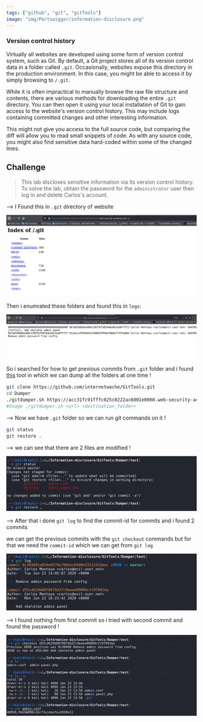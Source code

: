 ```yaml
---
tags: ["github", "git", "gitTools"]
image: "img/Portswigger/information-disclosure.png"
---
```


### Version control history

Virtually all websites are developed using some form of version control system, such as Git. By default, a Git project stores all of its version control data in a folder called `.git`. Occasionally, websites expose this directory in the production environment. In this case, you might be able to access it by simply browsing to `/.git`.

While it is often impractical to manually browse the raw file structure and contents, there are various methods for downloading the entire `.git` directory. You can then open it using your local installation of Git to gain access to the website's version control history. This may include logs containing committed changes and other interesting information.

This might not give you access to the full source code, but comparing the diff will allow you to read small snippets of code. As with any source code, you might also find sensitive data hard-coded within some of the changed lines.

## Challenge

> This lab discloses sensitive information via its version control history. To solve the lab, obtain the password for the `administrator` user then log in and delete Carlos's account.

--> I Found this in `.git` directory of website

![](Attachments/Pastedimage20220123141709.png)

Then i enumrated these folders and found this in `logs`:

![](Attachments/Pastedimage20220123141843.png)

So i searched for how to get previous commits from `.git` folder and i found [this](https://github.com/internetwache/GitTools) tool in which we can dump all the folders at one time !

```bash
git clone https://github.com/internetwache/GitTools.git
cd Dumper
./gitdumper.sh https://acc31fc91fffc025c0222ac6001e0060.web-security-academy.net/.git/ test
#Usage ./gitdumper.sh <url> <destination_folder>
```

--> Now we have `.git` folder so we can run git commands on it !

```bash
git status
git restore .
```

--> we can see that there are 2 files are modified !

![](Attachments/Pastedimage20220123141103.png)

--> After that i done `git log` to find the commit-id for commits and i found 2 commits

we can get the previous commits with the `git checkout` commands but for that we need the `commit-id` which we can get from `git log`

![](Attachments/Pastedimage20220123141151.png)

--> I found nothing from first commit so i tried with second commit and found the password !

![](Attachments/Pastedimage20220123141339.png)
